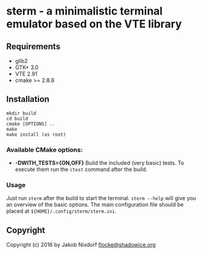 # sterm - a minimalistic terminal emulator based on the VTE library

## Requirements

* glib2
* GTK+ 3.0
* VTE 2.91
* cmake >= 2.8.8

## Installation

```
mkdir build
cd build
cmake [OPTIONS] ..
make
make install (as root)
```

### Available CMake options:

* **-DWITH_TESTS={ON,OFF}**
  Build the included (very basic) tests. To execute them run the `ctest` command
  after the build.

### Usage

Just run `sterm` after the build to start the terminal. `sterm --help` will give
you an overview of the basic options.
The main configuration file should be placed at `${HOME}/.config/sterm/sterm.ini`.

## Copyright

Copyright (c) 2016 by Jakob Nixdorf <flocke@shadowice.org>

